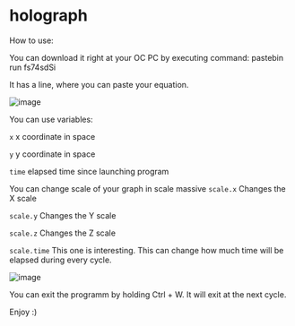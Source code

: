 # holograph

How to use:

You can download it right at your OC PC by executing command: pastebin run fs74sdSi

It has a line, where you can paste your equation.

![image](https://user-images.githubusercontent.com/89598358/131000419-c5223c13-2134-4eda-bd33-e53fc61d8a59.png)

You can use variables:

  ``x``
  x coordinate in space
  
  ``y``
  y coordinate in space
  
  ``time``
  elapsed time since launching program

You can change scale of your graph in scale massive
  ``scale.x``
  Changes the X scale
  
  ``scale.y``
  Changes the Y scale
  
  ``scale.z``
  Changes the Z scale
  
  ``scale.time``
  This one is interesting. This can change how much time will be elapsed during every cycle.

![image](https://user-images.githubusercontent.com/89598358/131000466-c5066f7f-9987-4fed-989e-2591078cfcf3.png)

You can exit the programm by holding Ctrl + W. It will exit at the next cycle.

Enjoy :)

